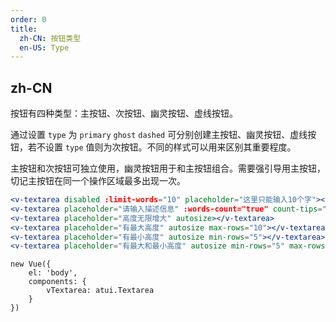 ```yaml
---
order: 0
title:
  zh-CN: 按钮类型
  en-US: Type
---
```


## zh-CN

按钮有四种类型：主按钮、次按钮、幽灵按钮、虚线按钮。

通过设置 `type` 为 `primary` `ghost` `dashed` 可分别创建主按钮、幽灵按钮、虚线按钮，若不设置 `type` 值则为次按钮。不同的样式可以用来区别其重要程度。

主按钮和次按钮可独立使用，幽灵按钮用于和主按钮组合。需要强引导用主按钮，切记主按钮在同一个操作区域最多出现一次。




````jsx
<v-textarea disabled :limit-words="10" placeholder="这里只能输入10个字"></v-textarea>
<v-textarea placeholder="请输入描述信息" :words-count="true" count-tips="您输入的字数是："></v-textarea>
<v-textarea placeholder="高度无限增大" autosize></v-textarea>
<v-textarea placeholder="有最大高度" autosize max-rows="10"></v-textarea>
<v-textarea placeholder="有最小高度" autosize min-rows="5"></v-textarea>
<v-textarea placeholder="有最大和最小高度" autosize min-rows="5" max-rows="10"></v-textarea>
````

````vue-script
new Vue({
    el: 'body',
    components: {
        vTextarea: atui.Textarea
    }
})
````